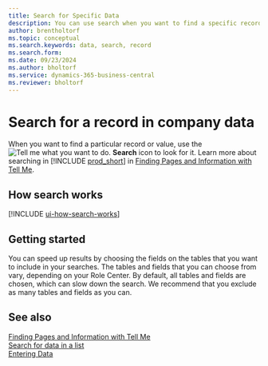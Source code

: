 ```yaml
---
title: Search for Specific Data
description: You can use search when you want to find a specific record.
author: brentholtorf
ms.topic: conceptual
ms.search.keywords: data, search, record
ms.search.form: 
ms.date: 09/23/2024
ms.author: bholtorf
ms.service: dynamics-365-business-central
ms.reviewer: bholtorf
---
```


# Search for a record in company data

When you want to find a particular record or value, use the ![Tell me what you want to do.](media/ui-search/search-list.png "Search for Page or Report") **Search** icon to look for it. Learn more about searching in [!INCLUDE [prod_short](includes/prod_short.md)] in [Finding Pages and Information with Tell Me](ui-search.md).

## How search works

[!INCLUDE [ui-how-search-works](includes/ui-how-search-works.md)]

## Getting started

You can speed up results by choosing the fields on the tables that you want to include in your searches. The tables and fields that you can choose from vary, depending on your Role Center. By default, all tables and fields are chosen, which can slow down the search. We recommend that you exclude as many tables and fields as you can.

## See also

[Finding Pages and Information with Tell Me](ui-search.md)  
[Search for data in a list](ui-enter-criteria-filters.md#searching)  
[Entering Data](ui-enter-data.md)  
